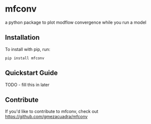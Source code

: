 mfconv
======

a python package to plot modflow convergence while you run a model

Installation
------------

To install with pip, run:

    pip install mfconv

Quickstart Guide
----------------

TODO - fill this in later

Contribute
----------

If you'd like to contribute to mfconv, check out https://github.com/gmezacuadra/mfconv
